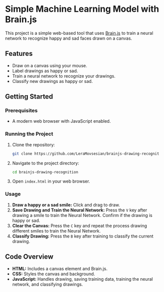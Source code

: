 # Simple Machine Learning Model with Brain.js

This project is a simple web-based tool that uses [Brain.js](https://brain.js.org/) to train a neural network to recognize happy and sad faces drawn on a canvas.

## Features

- Draw on a canvas using your mouse.
- Label drawings as happy or sad.
- Train a neural network to recognize your drawings.
- Classify new drawings as happy or sad.

## Getting Started

### Prerequisites

- A modern web browser with JavaScript enabled.

### Running the Project

1. Clone the repository:
    ```bash
    git clone https://github.com/LeraMovsesian/brainjs-drawing-recognition.git
    ```
2. Navigate to the project directory:
    ```bash
    cd brainjs-drawing-recognition
    ```
3. Open `index.html` in your web browser.

### Usage

1. **Draw a happy or a sad smile:** Click and drag to draw.
2. **Save Drawing and Train the Neural Network:** Press the `V` key after drawing a smile to train the Neural Network. Confirm if the drawing is happy or sad.
3. **Clear the Canvas:** Press the `C` key and repeat the process drawing different smiles to train the Neural Network.
4. **Classify Drawing:** Press the `B` key after training to classify the current drawing.

## Code Overview

- **HTML:** Includes a canvas element and Brain.js.
- **CSS:** Styles the canvas and background.
- **JavaScript:** Handles drawing, saving training data, training the neural network, and classifying drawings.


